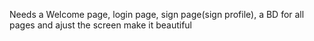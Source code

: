 Needs a Welcome page, login page, sign page(sign profile), a BD for all pages and ajust the screen make it beautiful

